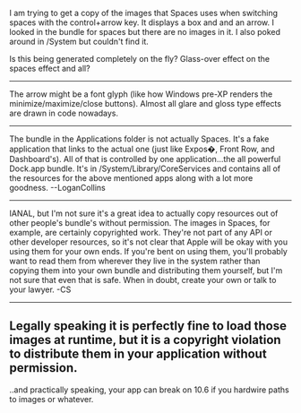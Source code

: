 

I am trying to get a copy of the images that Spaces uses when switching spaces with the control+arrow key.  It displays a box and and an arrow.  I looked in the bundle for spaces but there are no images in it.  I also poked around in /System but couldn't find it.  

Is this being generated completely on the fly?  Glass-over effect on the spaces effect and all?

----

The arrow might be a font glyph (like how Windows pre-XP renders the minimize/maximize/close buttons).  Almost all glare and gloss type effects are drawn in code nowadays.

----

The bundle in the Applications folder is not actually Spaces. It's a fake application that links to the actual one (just like Expos�, Front Row, and Dashboard's). All of that is controlled by one application...the all powerful Dock.app bundle. It's in /System/Library/CoreServices and contains all of the resources for the above mentioned apps along with a lot more goodness. --LoganCollins

----
IANAL, but I'm not sure it's a great idea to actually copy resources out of other people's bundle's without permission. The images in Spaces, for example, are certainly copyrighted work. They're not part of any API or other developer resources, so it's not clear that Apple will be okay with you using them for your own ends. If you're bent on using them, you'll probably want to read them from wherever they live in the system rather than copying them into your own bundle and distributing them yourself, but I'm not sure that even that is safe. When in doubt, create your own or talk to your lawyer. -CS

----
Legally speaking it is perfectly fine to load those images at runtime, but it is a copyright violation to distribute them in your application without permission.
----
..and practically speaking, your app can break on 10.6 if you hardwire paths to images or whatever.
